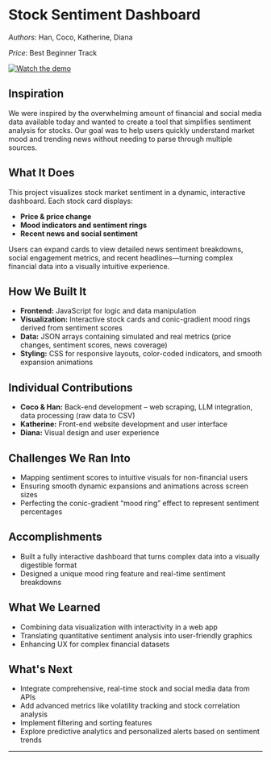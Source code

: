 # Stock Sentiment Dashboard
*Authors*: Han, Coco, Katherine, Diana

*Price*: Best Beginner Track

[![Watch the demo](front_end/demo.gif)](https://www.youtube.com/watch?v=JcW08ssyzs8)



## Inspiration
We were inspired by the overwhelming amount of financial and social media data available today and wanted to create a tool that simplifies sentiment analysis for stocks. Our goal was to help users quickly understand market mood and trending news without needing to parse through multiple sources.

## What It Does
This project visualizes stock market sentiment in a dynamic, interactive dashboard.
Each stock card displays:
- **Price & price change**
- **Mood indicators and sentiment rings**
- **Recent news and social sentiment**

Users can expand cards to view detailed news sentiment breakdowns, social engagement metrics, and recent headlines—turning complex financial data into a visually intuitive experience.

## How We Built It
- **Frontend:** JavaScript for logic and data manipulation
- **Visualization:** Interactive stock cards and conic-gradient mood rings derived from sentiment scores
- **Data:** JSON arrays containing simulated and real metrics (price changes, sentiment scores, news coverage)
- **Styling:** CSS for responsive layouts, color-coded indicators, and smooth expansion animations

## Individual Contributions
- **Coco & Han:** Back-end development – web scraping, LLM integration, data processing (raw data to CSV)
- **Katherine:** Front-end website development and user interface
- **Diana:** Visual design and user experience

## Challenges We Ran Into
- Mapping sentiment scores to intuitive visuals for non-financial users
- Ensuring smooth dynamic expansions and animations across screen sizes
- Perfecting the conic-gradient “mood ring” effect to represent sentiment percentages

## Accomplishments
- Built a fully interactive dashboard that turns complex data into a visually digestible format
- Designed a unique mood ring feature and real-time sentiment breakdowns

## What We Learned
- Combining data visualization with interactivity in a web app
- Translating quantitative sentiment analysis into user-friendly graphics
- Enhancing UX for complex financial datasets

## What's Next
- Integrate comprehensive, real-time stock and social media data from APIs
- Add advanced metrics like volatility tracking and stock correlation analysis
- Implement filtering and sorting features
- Explore predictive analytics and personalized alerts based on sentiment trends

---
